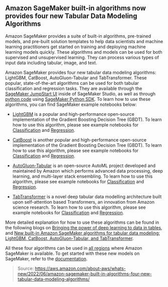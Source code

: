 ## Amazon SageMaker built-in algorithms now provides four new Tabular Data Modeling Algorithms

Amazon SageMaker provides a suite of built-in algorithms, pre-trained models, and pre-built solution templates to help data scientists and machine learning practitioners get started on training and deploying machine learning models quickly. These algorithms and models can be used for both supervised and unsupervised learning. They can process various types of input data including tabular, image, and text.

Amazon SageMaker provides four new tabular data modeling algorithms: LightGBM, CatBoost, AutoGluon-Tabular and TabTransformer. These popular, state-of-the-art algorithms can be used for both tabular classification and regression tasks. They are available through the [SageMaker JumpStart UI](https://docs.aws.amazon.com/sagemaker/latest/dg/studio-jumpstart.html) inside of SageMaker Studio, as well as through [python code](https://github.com/aws/amazon-sagemaker-examples/tree/main/introduction_to_amazon_algorithms/lightgbm_catboost_tabular) using [SageMaker Python SDK](https://sagemaker.readthedocs.io/en/stable/overview.html#use-sagemaker-jumpstart-algorithms-with-pretrained-models). To learn how to use these algorithms, you can find SageMaker example notebooks below:

- [LightGBM](https://lightgbm.readthedocs.io/en/latest/) is a popular and high-performance open-source implementation of the Gradient Boosting Decision Tree (GBDT). To learn how to use this algorithm, please see example notebooks for [Classification](https://github.com/aws/amazon-sagemaker-examples/blob/main/introduction_to_amazon_algorithms/lightgbm_catboost_tabular/Amazon_Tabular_Classification_LightGBM_CatBoost.ipynb) and [Regression](https://github.com/aws/amazon-sagemaker-examples/blob/main/introduction_to_amazon_algorithms/lightgbm_catboost_tabular/Amazon_Tabular_Regression_LightGBM_CatBoost.ipynb).

- [CatBoost](https://catboost.ai/) is another popular and high-performance open-source implementation of the Gradient Boosting Decision Tree (GBDT). To learn how to use this algorithm, please see example notebooks for [Classification](https://github.com/aws/amazon-sagemaker-examples/blob/main/introduction_to_amazon_algorithms/lightgbm_catboost_tabular/Amazon_Tabular_Classification_LightGBM_CatBoost.ipynb) and [Regression](https://github.com/aws/amazon-sagemaker-examples/blob/main/introduction_to_amazon_algorithms/lightgbm_catboost_tabular/Amazon_Tabular_Regression_LightGBM_CatBoost.ipynb).

- [AutoGluon-Tabular](https://auto.gluon.ai/stable/index.html) is an open-source AutoML project developed and maintained by Amazon which performs advanced data processing, deep learning, and multi-layer stack ensembling. To learn how to use this algorithm, please see example notebooks for [Classification](https://github.com/aws/amazon-sagemaker-examples/blob/main/introduction_to_amazon_algorithms/autogluon_tabular/Amazon_Tabular_Classification_AutoGluon.ipynb) and [Regression](https://github.com/aws/amazon-sagemaker-examples/blob/main/introduction_to_amazon_algorithms/lightgbm_catboost_tabular/Amazon_Tabular_Regression_LightGBM_CatBoost.ipynb).

- [TabTransformer](https://arxiv.org/abs/2012.06678) is a novel deep tabular data modelling architecture built upon self-attention based Transformers, an innovation from Amazon science research. To learn how to use this algorithm, please see example notebooks for [Classification](https://github.com/aws/amazon-sagemaker-examples/blob/main/introduction_to_amazon_algorithms/tabtransformer_tabular/Amazon_Tabular_Classification_TabTransformer.ipynb) and [Regression](https://github.com/aws/amazon-sagemaker-examples/blob/main/introduction_to_amazon_algorithms/tabtransformer_tabular/Amazon_Tabular_Regression_TabTransformer.ipynb).

More detailed explanation for how to use these algorithms can be found in the following blogs on [Bringing the power of deep learning to data in tables](https://www.amazon.science/blog/bringing-the-power-of-deep-learning-to-data-in-tables), and [New built-in Amazon SageMaker algorithms for tabular data modeling: LightGBM, CatBoost, AutoGluon-Tabular, and TabTransformer](https://aws.amazon.com/blogs/machine-learning/new-built-in-amazon-sagemaker-algorithms-for-tabular-data-modeling-lightgbm-catboost-autogluon-tabular-and-tabtransformer/).

All these four algorithms can be used in [all regions](https://aws.amazon.com/about-aws/global-infrastructure/regional-product-services/) where Amazon SageMaker is available. To get started with these new models on SageMaker, refer to the [documentation](https://docs.aws.amazon.com/sagemaker/latest/dg/algos.html).

> Source: https://aws.amazon.com/about-aws/whats-new/2022/06/amazon-sagemaker-built-in-algorithms-four-new-tabular-data-modeling-algorithms/